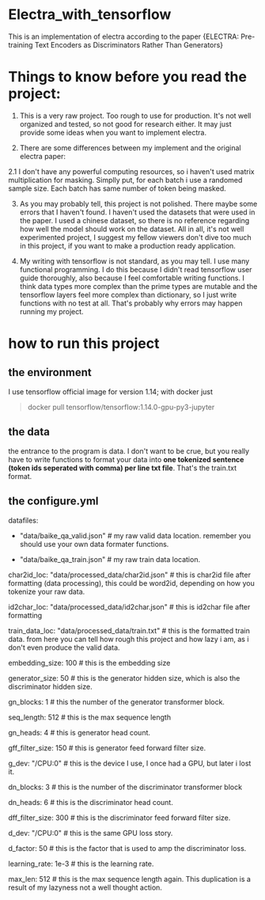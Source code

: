 # Electra_with_tensorflow
This is an implementation of electra according to the paper {ELECTRA: Pre-training Text Encoders as Discriminators Rather Than Generators}

# Things to know before you read the project:

1. This is a very raw project. Too rough to use for production. It's not well organized and tested, so not good for research either. It may just provide some ideas when you want to implement electra.

2. There are some differences between my implement and the original electra paper:

2.1 I don't have any powerful computing resources, so i haven't used matrix multiplication for masking. Simplly put, for each batch i use a randomed sample size. Each batch has same number of token being masked.

3. As you may probably tell, this project is not polished. There maybe some errors that I haven't found. I haven't used the datasets that were used in the paper. I used a chinese dataset, so there is no reference regarding how well the model should work on the dataset. All in all, it's not well experimented project, I suggest my fellow viewers don't dive too much in this project, if you want to make a production ready application.

4. My writing with tensorflow is not standard, as you may tell. I use many functional programming. I do this because I didn't read tensorflow user guide thoroughly, also because I feel comfortable writing functions. I think data types more complex than the prime types are mutable and the tensorflow layers feel more complex than dictionary, so I just write functions with no test at all. That's probably why errors may happen running my project. 

# how to run this project
## the environment 
I use tensorflow official image for version 1.14; with docker just 
> docker pull tensorflow/tensorflow:1.14.0-gpu-py3-jupyter

## the data
the entrance to the program is data. I don't want to be crue, but you really have to write functions to format your data into **one tokenized sentence (token ids seperated with comma) per line txt file**. That's the train.txt format.

## the configure.yml
datafiles: 

 - "data/baike_qa_valid.json" # my raw valid data location. remember you should use your own data formater functions. 

- "data/baike_qa_train.json" # my raw train data location.

char2id_loc: "data/processed_data/char2id.json" # this is char2id file after formatting (data processing), this could be word2id, depending on how you tokenize your raw data.

id2char_loc: "data/processed_data/id2char.json" # this is id2char file after formatting

train_data_loc: "data/processed_data/train.txt" # this is the formatted train data. from here you can tell how rough this project and how lazy i am, as i don't even produce the valid data.

embedding_size: 100 # this is the embedding size

generator_size: 50 # this is the generator hidden size, which is also the discriminator hidden size.

gn_blocks: 1 # this the number of the generator transformer block.

seq_length: 512 # this is the max sequence length

gn_heads: 4 # this is generator head count.

gff_filter_size: 150 # this is generator feed forward filter size.

g_dev: "/CPU:0" # this is the device I use, I once had a GPU, but later i lost it.

dn_blocks: 3 # this is the number of the discriminator transformer block

dn_heads: 6 # this is the discriminator head count.

dff_filter_size: 300 # this is the discriminator feed forward filter size.

d_dev: "/CPU:0" # this is the same GPU loss story.

d_factor: 50 # this is the factor that is used to amp the discriminator loss.

learning_rate: 1e-3 # this is the learning rate.

max_len: 512 # this is the max sequence length again. This duplication is a result of my lazyness not a well thought action.
